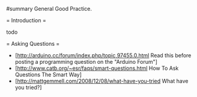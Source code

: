 #summary General Good Practice.

= Introduction =

todo


= Asking Questions =

 * [http://arduino.cc/forum/index.php/topic,97455.0.html Read this before posting a programming question on the "Arduino Forum"]
 * [http://www.catb.org/~esr/faqs/smart-questions.html How To Ask Questions The Smart Way]
 * [http://mattgemmell.com/2008/12/08/what-have-you-tried What have you tried?] 

